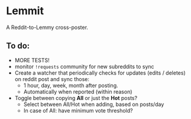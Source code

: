 # Lemmit

A Reddit-to-Lemmy cross-poster.

## To do:
- MORE TESTS!
- monitor `!requests` community for new subreddits to sync
- Create a watcher that periodically checks for updates (edits / deletes) on reddit post and sync those:
  * 1 hour, day, week, month after posting.
  * Automatically when reported (within reason)
- Toggle between copying **All** or just the **Hot** posts?
  * Select between All/Hot when adding, based on posts/day
  * In case of All: have minimum vote threshold?
